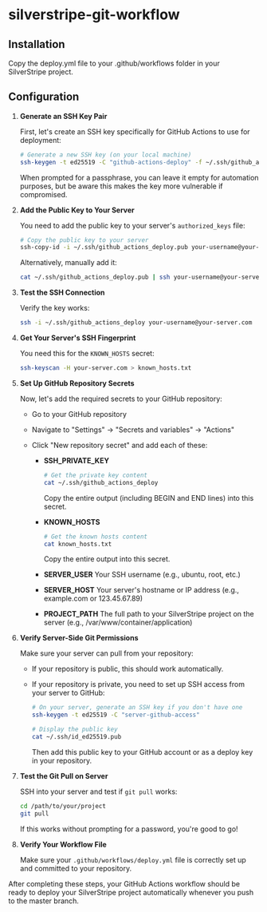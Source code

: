 # silverstripe-git-workflow

## Installation

Copy the deploy.yml file to your .github/workflows folder in your SilverStripe project.

## Configuration

1. **Generate an SSH Key Pair**

   First, let's create an SSH key specifically for GitHub Actions to use for deployment:

   ```bash
   # Generate a new SSH key (on your local machine)
   ssh-keygen -t ed25519 -C "github-actions-deploy" -f ~/.ssh/github_actions_deploy
   ```

   When prompted for a passphrase, you can leave it empty for automation purposes, but be aware this makes the key more vulnerable if compromised.

2. **Add the Public Key to Your Server**

   You need to add the public key to your server's `authorized_keys` file:

   ```bash
   # Copy the public key to your server
   ssh-copy-id -i ~/.ssh/github_actions_deploy.pub your-username@your-server.com
   ```

   Alternatively, manually add it:

   ```bash
   cat ~/.ssh/github_actions_deploy.pub | ssh your-username@your-server.com "mkdir -p ~/.ssh && chmod 700 ~/.ssh && cat >> ~/.ssh/authorized_keys && chmod 600 ~/.ssh/authorized_keys"
   ```

3. **Test the SSH Connection**

   Verify the key works:

   ```bash
   ssh -i ~/.ssh/github_actions_deploy your-username@your-server.com
   ```

4. **Get Your Server's SSH Fingerprint**

   You need this for the `KNOWN_HOSTS` secret:

   ```bash
   ssh-keyscan -H your-server.com > known_hosts.txt
   ```

5. **Set Up GitHub Repository Secrets**

   Now, let's add the required secrets to your GitHub repository:

   - Go to your GitHub repository
   - Navigate to "Settings" → "Secrets and variables" → "Actions"
   - Click "New repository secret" and add each of these:

     - **SSH_PRIVATE_KEY**

       ```bash
       # Get the private key content
       cat ~/.ssh/github_actions_deploy
       ```

       Copy the entire output (including BEGIN and END lines) into this secret.

     - **KNOWN_HOSTS**

       ```bash
       # Get the known hosts content
       cat known_hosts.txt
       ```

       Copy the entire output into this secret.

     - **SERVER_USER**
       Your SSH username (e.g., ubuntu, root, etc.)

     - **SERVER_HOST**
       Your server's hostname or IP address (e.g., example.com or 123.45.67.89)

     - **PROJECT_PATH**
       The full path to your SilverStripe project on the server (e.g., /var/www/container/application)

6. **Verify Server-Side Git Permissions**

   Make sure your server can pull from your repository:

   - If your repository is public, this should work automatically.
   - If your repository is private, you need to set up SSH access from your server to GitHub:

     ```bash
     # On your server, generate an SSH key if you don't have one
     ssh-keygen -t ed25519 -C "server-github-access"

     # Display the public key
     cat ~/.ssh/id_ed25519.pub
     ```

     Then add this public key to your GitHub account or as a deploy key in your repository.

7. **Test the Git Pull on Server**

   SSH into your server and test if `git pull` works:

   ```bash
   cd /path/to/your/project
   git pull
   ```

   If this works without prompting for a password, you're good to go!

8. **Verify Your Workflow File**

   Make sure your `.github/workflows/deploy.yml` file is correctly set up and committed to your repository.

After completing these steps, your GitHub Actions workflow should be ready to deploy your SilverStripe project automatically whenever you push to the master branch.
